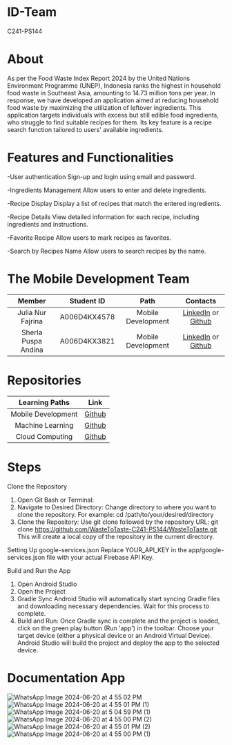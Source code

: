 # ID-Team
C241-PS144

# About
As per the Food Waste Index Report 2024 by the United Nations Environment Programme (UNEP), Indonesia ranks the highest in household food waste in Southeast Asia, amounting to 14.73 million tons per year. In response, we have developed an application aimed at reducing household food waste by maximizing the utilization of leftover ingredients. This application targets individuals with excess but still edible food ingredients, who struggle to find suitable recipes for them. Its key feature is a recipe search function tailored to users' available ingredients. 

# Features and Functionalities
-User authentication
Sign-up and login using email and password.

-Ingredients Management
Allow users to enter and delete ingredients.

-Recipe Display
Display a list of recipes that match the entered ingredients. 

-Recipe Details
View detailed information for each recipe, including ingredients and instructions.

-Favorite Recipe
Allow users to mark recipes as favorites.

-Search by Recipes Name
Allow users to search recipes by the name.

# The Mobile Development Team

|            Member           |  Student ID  |        Path        |                                                         Contacts                                                      
| :-------------------------: | :--------:   | :----------------: | :-----------------------------------------------------------------------------------------------------------------: |
|      Julia Nur Fajrina      | A006D4KX4578 | Mobile Development |  [LinkedIn]() or [Github]()                                                                                         |
|     Sherla Puspa Andina     | A006D4KX3821 | Mobile Development |  [LinkedIn]() or [Github]()                                                                                         |

# Repositories

|   Learning Paths   |                                Link                                |
| :----------------: | :----------------------------------------------------------------: |
| Mobile Development | [Github](https://github.com/juliarinaa/WasteToTaste)                                                         |
|  Machine Learning  | [Github](https://github.com/pijarpahlawan/WasteToTaste)                                                         |
|   Cloud Computing  | [Github](https://github.com/pijarpahlawan/wtt-api)                                                         |

# Steps
Clone the Repository
1. Open Git Bash or Terminal:
2. Navigate to Desired Directory:
Change directory to where you want to clone the repository. For example:
cd /path/to/your/desired/directory
3. Clone the Repository:
Use git clone followed by the repository URL:
git clone https://github.com/WasteToTaste-C241-PS144/WasteToTaste.git
This will create a local copy of the repository in the current directory.

Setting Up google-services.json
Replace YOUR_API_KEY in the app/google-services.json file with your actual Firebase API Key.

Build and Run the App
1. Open Android Studio
2. Open the Project
3. Gradle Sync
Android Studio will automatically start syncing Gradle files and downloading necessary dependencies. Wait for this process to complete.
4. Build and Run:
Once Gradle sync is complete and the project is loaded, click on the green play button (Run 'app') in the toolbar. Choose your target device (either a physical device or   an Android Virtual Device). Android Studio will build the project and deploy the app to the selected device.


# Documentation App

![WhatsApp Image 2024-06-20 at 4 55 02 PM](https://github.com/WasteToTaste-C241-PS144/WasteToTaste/assets/106097005/c3c06921-e7fc-4b72-a042-ac50bd540c0f)
![WhatsApp Image 2024-06-20 at 4 55 01 PM (1)](https://github.com/WasteToTaste-C241-PS144/WasteToTaste/assets/106097005/a5f60bb9-1913-4563-a7bd-2b68d4782a60)
![WhatsApp Image 2024-06-20 at 5 04 59 PM (1)](https://github.com/WasteToTaste-C241-PS144/WasteToTaste/assets/106097005/13b3304f-b118-4934-92e2-2d4493160622)
![WhatsApp Image 2024-06-20 at 4 55 00 PM (2)](https://github.com/WasteToTaste-C241-PS144/WasteToTaste/assets/106097005/5ef51ca0-ec4d-4b4f-b941-80d93f286c1a)
![WhatsApp Image 2024-06-20 at 4 55 01 PM (2)](https://github.com/WasteToTaste-C241-PS144/WasteToTaste/assets/106097005/38fee858-b4a0-400f-a5c1-628e3906f9bb)
![WhatsApp Image 2024-06-20 at 4 55 00 PM (1)](https://github.com/WasteToTaste-C241-PS144/WasteToTaste/assets/106097005/d12581ac-9044-4f34-beaf-296e69b40287)
